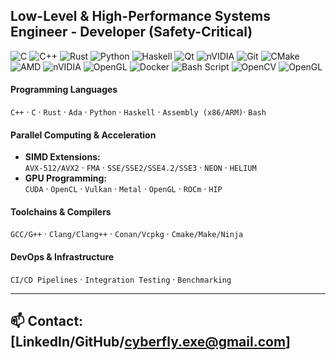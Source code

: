 **Low-Level & High-Performance Systems Engineer - Developer (Safety-Critical)**  
---
![C](https://img.shields.io/badge/c-%2300599C.svg?style=flat-square&logo=c&logoColor=white) ![C++](https://img.shields.io/badge/c++-%2300599C.svg?style=flat-square&logo=c%2B%2B&logoColor=white) ![Rust](https://img.shields.io/badge/rust-%23000000.svg?style=flat-square&logo=rust&logoColor=white) ![Python](https://img.shields.io/badge/python-3670A0?style=flat-square&logo=python&logoColor=ffdd54) ![Haskell](https://img.shields.io/badge/Haskell-5e5086?style=flat-square&logo=haskell&logoColor=white) ![Qt](https://img.shields.io/badge/Qt-%23217346.svg?style=flat-square&logo=Qt&logoColor=white) ![nVIDIA](https://img.shields.io/badge/cuda-000000.svg?style=flat-square&logo=nVIDIA&logoColor=green) ![Git](https://img.shields.io/badge/git-%23F05033.svg?style=flat-square&logo=git&logoColor=white) ![CMake](https://img.shields.io/badge/CMake-%23008FBA.svg?style=flat-square&logo=cmake&logoColor=white) ![AMD](https://img.shields.io/badge/AMD-%23000000.svg?style=flat-square&logo=amd&logoColor=white) ![nVIDIA](https://img.shields.io/badge/nVIDIA-%2376B900.svg?style=flat-square&logo=nVIDIA&logoColor=white) ![OpenGL](https://img.shields.io/badge/OpenGL-white?logo=OpenGL&style=flat-square) ![Docker](https://img.shields.io/badge/docker-%230db7ed.svg?style=flat-square&logo=docker&logoColor=white)  ![Bash Script](https://img.shields.io/badge/bash_script-%23121011.svg?style=flat-square&logo=gnu-bash&logoColor=white) ![OpenCV](https://img.shields.io/badge/opencv-%23white.svg?style=flat-square&logo=opencv&logoColor=white) ![OpenGL](https://img.shields.io/badge/OpenGL-%23FFFFFF.svg?style=flat-square&logo=opengl)

#### **Programming Languages**  
`C++` · `C` · `Rust` · `Ada` · `Python` · `Haskell` · `Assembly (x86/ARM)`· `Bash`  

#### **Parallel Computing & Acceleration**  
- **SIMD Extensions:**  
  `AVX-512/AVX2` · `FMA` · `SSE/SSE2/SSE4.2/SSE3` · `NEON` · `HELIUM` 
- **GPU Programming:**  
  `CUDA` · `OpenCL` · `Vulkan` · `Metal` · `OpenGL` · `ROCm` · `HIP`  

#### **Toolchains & Compilers**  
`GCC/G++` · `Clang/Clang++` · `Conan/Vcpkg` · `Cmake/Make/Ninja`  

#### **DevOps & Infrastructure**  
`CI/CD Pipelines` · `Integration Testing` · `Benchmarking`  

---

📫 **Contact:** [LinkedIn/GitHub/cyberfly.exe@gmail.com]  
---

<!-- Proudly created with GPRM ( https://gprm.itsvg.in ) -->
